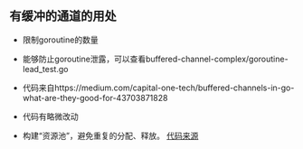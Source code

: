 ## 有缓冲的通道的用处

- 限制goroutine的数量

- 能够防止goroutine泄露，可以查看buffered-channel-complex/goroutine-lead_test.go

* 代码来自https://medium.com/capital-one-tech/buffered-channels-in-go-what-are-they-good-for-43703871828

* 代码有略微改动

- 构建“资源池”，避免重复的分配、释放。 [代码来源](https://www.kancloud.cn/kancloud/effective/72213)